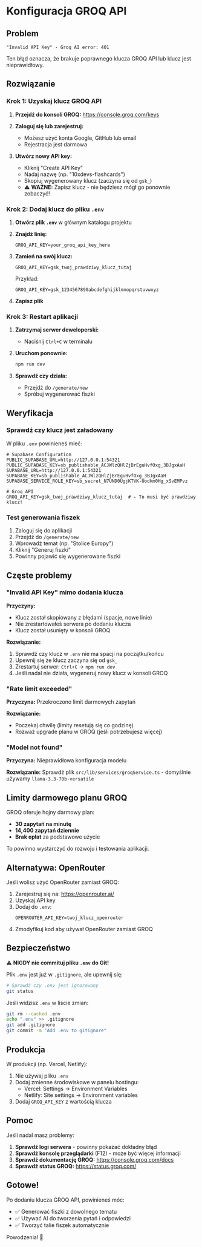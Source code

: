 # Konfiguracja GROQ API

## Problem
```
"Invalid API Key" - Groq AI error: 401
```

Ten błąd oznacza, że brakuje poprawnego klucza GROQ API lub klucz jest nieprawidłowy.

## Rozwiązanie

### Krok 1: Uzyskaj klucz GROQ API

1. **Przejdź do konsoli GROQ:**
   https://console.groq.com/keys

2. **Zaloguj się lub zarejestruj:**
   - Możesz użyć konta Google, GitHub lub email
   - Rejestracja jest darmowa

3. **Utwórz nowy API key:**
   - Kliknij "Create API Key"
   - Nadaj nazwę (np. "10xdevs-flashcards")
   - Skopiuj wygenerowany klucz (zaczyna się od `gsk_`)
   - ⚠️ **WAŻNE:** Zapisz klucz - nie będziesz mógł go ponownie zobaczyć!

### Krok 2: Dodaj klucz do pliku `.env`

1. **Otwórz plik `.env`** w głównym katalogu projektu

2. **Znajdź linię:**
   ```env
   GROQ_API_KEY=your_groq_api_key_here
   ```

3. **Zamień na swój klucz:**
   ```env
   GROQ_API_KEY=gsk_twoj_prawdziwy_klucz_tutaj
   ```

   Przykład:
   ```env
   GROQ_API_KEY=gsk_1234567890abcdefghijklmnopqrstuvwxyz
   ```

4. **Zapisz plik**

### Krok 3: Restart aplikacji

1. **Zatrzymaj serwer deweloperski:**
   - Naciśnij `Ctrl+C` w terminalu

2. **Uruchom ponownie:**
   ```bash
   npm run dev
   ```

3. **Sprawdź czy działa:**
   - Przejdź do `/generate/new`
   - Spróbuj wygenerować fiszki

## Weryfikacja

### Sprawdź czy klucz jest załadowany

W pliku `.env` powinieneś mieć:

```env
# Supabase Configuration
PUBLIC_SUPABASE_URL=http://127.0.0.1:54321
PUBLIC_SUPABASE_KEY=sb_publishable_ACJWlzQHlZjBrEguHvfOxg_3BJgxAaH
SUPABASE_URL=http://127.0.0.1:54321
SUPABASE_KEY=sb_publishable_ACJWlzQHlZjBrEguHvfOxg_3BJgxAaH
SUPABASE_SERVICE_ROLE_KEY=sb_secret_N7UND0UgjKTVK-Uodkm0Hg_xSvEMPvz

# Groq API
GROQ_API_KEY=gsk_twoj_prawdziwy_klucz_tutaj  # ← To musi być prawdziwy klucz!
```

### Test generowania fiszek

1. Zaloguj się do aplikacji
2. Przejdź do `/generate/new`
3. Wprowadź temat (np. "Stolice Europy")
4. Kliknij "Generuj fiszki"
5. Powinny pojawić się wygenerowane fiszki

## Częste problemy

### "Invalid API Key" mimo dodania klucza

**Przyczyny:**
- Klucz został skopiowany z błędami (spacje, nowe linie)
- Nie zrestartowałeś serwera po dodaniu klucza
- Klucz został usunięty w konsoli GROQ

**Rozwiązanie:**
1. Sprawdź czy klucz w `.env` nie ma spacji na początku/końcu
2. Upewnij się że klucz zaczyna się od `gsk_`
3. Zrestartuj serwer: `Ctrl+C` → `npm run dev`
4. Jeśli nadal nie działa, wygeneruj nowy klucz w konsoli GROQ

### "Rate limit exceeded"

**Przyczyna:** Przekroczono limit darmowych zapytań

**Rozwiązanie:**
- Poczekaj chwilę (limity resetują się co godzinę)
- Rozważ upgrade planu w GROQ (jeśli potrzebujesz więcej)

### "Model not found"

**Przyczyna:** Nieprawidłowa konfiguracja modelu

**Rozwiązanie:**
Sprawdź plik `src/lib/services/groqService.ts` - domyślnie używamy `llama-3.3-70b-versatile`

## Limity darmowego planu GROQ

GROQ oferuje hojny darmowy plan:
- **30 zapytań na minutę**
- **14,400 zapytań dziennie**
- **Brak opłat** za podstawowe użycie

To powinno wystarczyć do rozwoju i testowania aplikacji.

## Alternatywa: OpenRouter

Jeśli wolisz użyć OpenRouter zamiast GROQ:

1. Zarejestruj się na: https://openrouter.ai/
2. Uzyskaj API key
3. Dodaj do `.env`:
   ```env
   OPENROUTER_API_KEY=twoj_klucz_openrouter
   ```
4. Zmodyfikuj kod aby używał OpenRouter zamiast GROQ

## Bezpieczeństwo

⚠️ **NIGDY nie commituj pliku `.env` do Git!**

Plik `.env` jest już w `.gitignore`, ale upewnij się:

```bash
# Sprawdź czy .env jest ignorowany
git status
```

Jeśli widzisz `.env` w liście zmian:
```bash
git rm --cached .env
echo ".env" >> .gitignore
git add .gitignore
git commit -m "Add .env to gitignore"
```

## Produkcja

W produkcji (np. Vercel, Netlify):

1. Nie używaj pliku `.env`
2. Dodaj zmienne środowiskowe w panelu hostingu:
   - Vercel: Settings → Environment Variables
   - Netlify: Site settings → Environment variables
3. Dodaj `GROQ_API_KEY` z wartością klucza

## Pomoc

Jeśli nadal masz problemy:

1. **Sprawdź logi serwera** - powinny pokazać dokładny błąd
2. **Sprawdź konsolę przeglądarki** (F12) - może być więcej informacji
3. **Sprawdź dokumentację GROQ:** https://console.groq.com/docs
4. **Sprawdź status GROQ:** https://status.groq.com/

## Gotowe!

Po dodaniu klucza GROQ API, powinieneś móc:
- ✅ Generować fiszki z dowolnego tematu
- ✅ Używać AI do tworzenia pytań i odpowiedzi
- ✅ Tworzyć talie fiszek automatycznie

Powodzenia! 🚀

